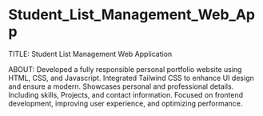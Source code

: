 # Student_List_Management_Web_App
TITLE: Student List Management Web Application

ABOUT: Developed a fully responsible personal portfolio website using HTML, CSS, and Javascript. Integrated Tailwind CSS to enhance UI design and ensure a modern. Showcases personal and professional details. Including skills, Projects, and contact information. Focused on frontend development, improving user experience, and optimizing performance.
